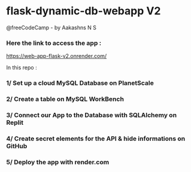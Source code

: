 # flask-dynamic-db-webapp V2

@freeCodeCamp - by Aakashns N S

### Here the link to access the app :

https://web-app-flask-v2.onrender.com/


In this repo :

### 1/ Set up a cloud MySQL Database on PlanetScale
### 2/ Create a table on MySQL WorkBench
### 3/ Connect our App to the Database with SQLAlchemy on Replit
### 4/ Create secret elements for the API & hide informations on GitHub
### 5/ Deploy the app with render.com
